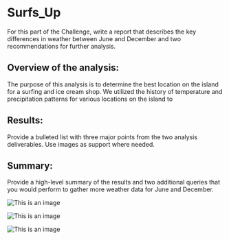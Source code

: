 # Surfs_Up
For this part of the Challenge, write a report that describes the key differences in weather between June and December and two recommendations for further analysis.

## Overview of the analysis:
The purpose of this analysis is to determine the best location on the island for a surfing and ice cream shop. We utilized the history of temperature and precipitation patterns for various locations on the island to

## Results:
Provide a bulleted list with three major points from the two analysis deliverables.
Use images as support where needed.

## Summary:
Provide a high-level summary of the results and two additional queries that you would perform to gather more weather data for June and December.



![This is an image](https://Surfs_Up/blob/main/june_temp_frequency.png)

![This is an image](https://blob/main/june_temp_frequency.png)

![This is an image](https://main/june_temp_frequency.png)

